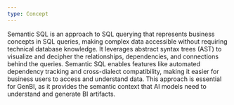 ```yaml
---
type: Concept
---
```


Semantic SQL is an approach to SQL querying that represents business concepts in SQL queries, making complex data accessible without requiring technical database knowledge. It leverages abstract syntax trees (AST) to visualize and decipher the relationships, dependencies, and connections behind the queries. Semantic SQL enables features like automated dependency tracking and cross-dialect compatibility, making it easier for business users to access and understand data. This approach is essential for GenBI, as it provides the semantic context that AI models need to understand and generate BI artifacts.